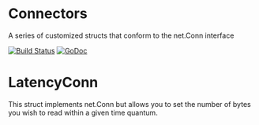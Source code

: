 # Connectors
A series of customized structs that conform to the net.Conn interface


[![Build Status](https://travis-ci.org/levigross/connectors.svg?branch=master)](https://travis-ci.org/levigross/connectors) 
[![GoDoc](https://godoc.org/github.com/levigross/connectors?status.svg)](https://godoc.org/github.com/levigross/connectors)

LatencyConn
===========
This struct implements net.Conn but allows you to set the number of bytes you wish to read
within a given time quantum.
